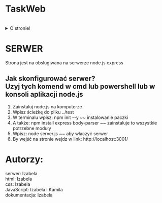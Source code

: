 <h1> TaskWeb </h1> <br>
<details>
<summary>O stronie!</summary>
<p> Strona szkolna, dla nauczycieli by ułatwić im zadania online dla uczniów!</p>
</details>

<h1> SERWER</h1>
<p> Strona jest na obslugiwana na serwerze node.js express</p>
<h2> Jak skonfigurować serwer? <br> Uzyj tych komend w cmd lub powershell lub w konsoli aplikacji node.js </h2>
<ol>
  <li>Zainstaluj node.js na komputerze</li>
  <li>Wpisz ścieżkę do pliku ../test</li>
  <li>W terminalu wpisz: npm init --y ~~ instalowanie paczki </li>
  <li> A także: npm install express body-parser ~~ zainstaluje to wszystkie potrzebne moduły</li>
  <li> Wpisz: node server.js ~~ aby właczyć serwer</li>
  <li> By wejść na stronie wejdz w link: http://localhost:3001/</li>
</ol>
<h1>Autorzy:</h1>
serwer: Izabela <br>
html: Izabela <br>
css: Izabela <br>
JavaScript: Izabela i Kamila <br>
dokumentacja: Izabela <br>

